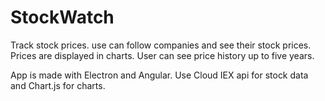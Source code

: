 # StockWatch
Track stock prices. use can follow companies and see their stock prices.
Prices are displayed in charts. User can see price history up to five years.

App is made with Electron and Angular.
Use Cloud IEX api for stock data and Chart.js for charts.

